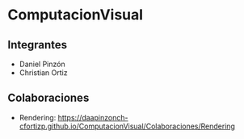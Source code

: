 # ComputacionVisual
## Integrantes
* Daniel Pinzón
* Christian Ortiz
## Colaboraciones
* Rendering: https://daapinzonch-cfortizp.github.io/ComputacionVisual/Colaboraciones/Rendering
